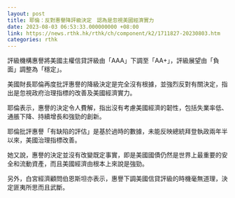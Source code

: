 ```yaml
---
layout: post
title: 耶倫：反對惠譽降評級決定　認為是忽視美國經濟實力
date: 2023-08-03 06:53:33.000000000 +08:00
link: https://news.rthk.hk/rthk/ch/component/k2/1711827-20230803.htm
categories: rthk
---
```


評級機構惠譽將美國主權信貸評級由「AAA」下調至「AA+」，評級展望由「負面」調整為「穩定」。

美國財長耶倫再度批評惠譽的降級決定是完全沒有根據，並強烈反對有關決定，指出是忽視政府治理指標的改善及美國經濟實力。

耶倫表示，惠譽的決定令人費解，指出沒有考慮美國經濟的韌性，包括失業率低、通脹下降、持續增長和強勁的創新。

耶倫批評惠譽「有缺陷的評估」是基於過時的數據，未能反映總統拜登執政兩年半以來，美國治理指標改善。

她又說，惠譽的決定並沒有改變既定事實，即是美國國債仍然是世界上最重要的安全和流動資產，而且美國經濟由根本上來說是強勁。

另外，白宮經濟顧問伯恩斯坦亦表示，惠譽下調美國信貸評級的時機毫無道理，決定匪夷所思而且武斷。
